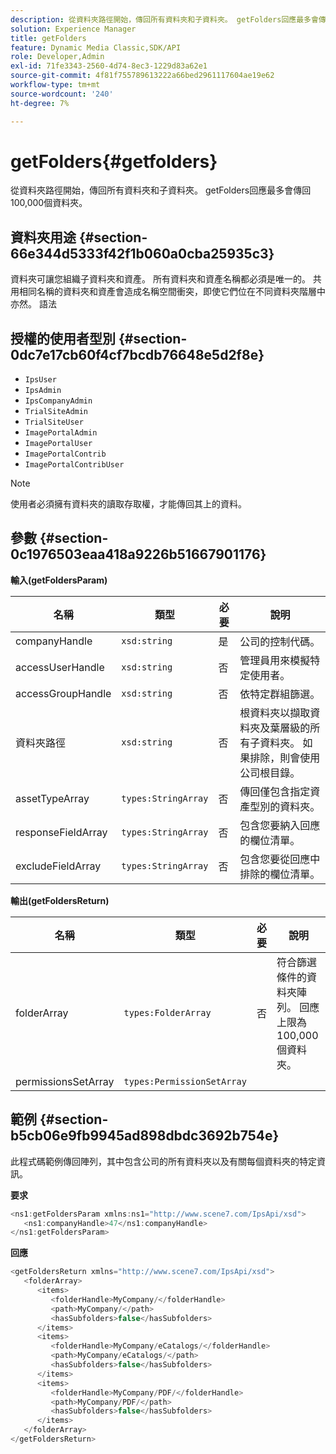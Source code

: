 ```yaml
---
description: 從資料夾路徑開始，傳回所有資料夾和子資料夾。 getFolders回應最多會傳回100,000個資料夾。
solution: Experience Manager
title: getFolders
feature: Dynamic Media Classic,SDK/API
role: Developer,Admin
exl-id: 71fe3343-2560-4d74-8ec3-1229d83a62e1
source-git-commit: 4f81f755789613222a66bed2961117604ae19e62
workflow-type: tm+mt
source-wordcount: '240'
ht-degree: 7%

---
```


# getFolders{#getfolders}

從資料夾路徑開始，傳回所有資料夾和子資料夾。 getFolders回應最多會傳回100,000個資料夾。

## 資料夾用途 {#section-66e344d5333f42f1b060a0cba25935c3}

資料夾可讓您組織子資料夾和資產。 所有資料夾和資產名稱都必須是唯一的。 共用相同名稱的資料夾和資產會造成名稱空間衝突，即使它們位在不同資料夾階層中亦然。
語法

## 授權的使用者型別 {#section-0dc7e17cb60f4cf7bcdb76648e5d2f8e}

* `IpsUser`
* `IpsAdmin`
* `IpsCompanyAdmin`
* `TrialSiteAdmin`
* `TrialSiteUser`
* `ImagePortalAdmin`
* `ImagePortalUser`
* `ImagePortalContrib`
* `ImagePortalContribUser`

>[!NOTE]
>
>使用者必須擁有資料夾的讀取存取權，才能傳回其上的資料。

## 參數 {#section-0c1976503eaa418a9226b51667901176}

**輸入(getFoldersParam)**

| 名稱 | 類型 | 必要 | 說明 |
|---|---|---|---|
| companyHandle | `xsd:string` | 是 | 公司的控制代碼。 |
| accessUserHandle | `xsd:string` | 否 | 管理員用來模擬特定使用者。 |
| accessGroupHandle | `xsd:string` | 否 | 依特定群組篩選。 |
| 資料夾路徑 | `xsd:string` | 否 | 根資料夾以擷取資料夾及葉層級的所有子資料夾。 如果排除，則會使用公司根目錄。 |
| assetTypeArray | `types:StringArray` | 否 | 傳回僅包含指定資產型別的資料夾。 |
| responseFieldArray | `types:StringArray` | 否 | 包含您要納入回應的欄位清單。 |
| excludeFieldArray | `types:StringArray` | 否 | 包含您要從回應中排除的欄位清單。 |

**輸出(getFoldersReturn)**

| 名稱 | 類型 | 必要 | 說明 |
|---|---|---|---|
| folderArray | `types:FolderArray` | 否 | 符合篩選條件的資料夾陣列。 回應上限為100,000個資料夾。 |
| permissionsSetArray | `types:PermissionSetArray` |  |  |

## 範例 {#section-b5cb06e9fb9945ad898dbdc3692b754e}

此程式碼範例傳回陣列，其中包含公司的所有資料夾以及有關每個資料夾的特定資訊。

**要求**

```java
<ns1:getFoldersParam xmlns:ns1="http://www.scene7.com/IpsApi/xsd">
   <ns1:companyHandle>47</ns1:companyHandle>
</ns1:getFoldersParam>
```

**回應**

```java
<getFoldersReturn xmlns="http://www.scene7.com/IpsApi/xsd">
   <folderArray>
      <items>
         <folderHandle>MyCompany/</folderHandle>
         <path>MyCompany/</path>
         <hasSubfolders>false</hasSubfolders>
      </items>
      <items>
         <folderHandle>MyCompany/eCatalogs/</folderHandle>
         <path>MyCompany/eCatalogs/</path>
         <hasSubfolders>false</hasSubfolders>
      </items>
      <items>
         <folderHandle>MyCompany/PDF/</folderHandle>
         <path>MyCompany/PDF/</path>
         <hasSubfolders>false</hasSubfolders>
      </items>
   </folderArray>
</getFoldersReturn>
```
